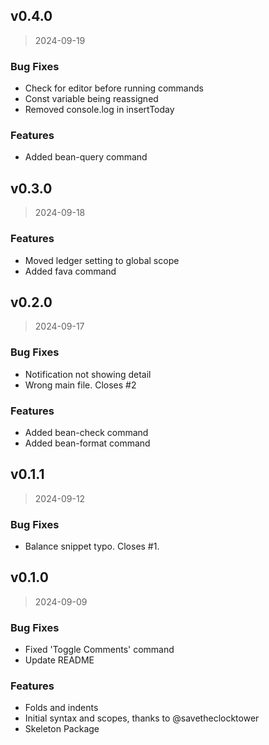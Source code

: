 
## v0.4.0

> 2024-09-19

### Bug Fixes

* Check for editor before running commands
* Const variable being reassigned
* Removed console.log in insertToday

### Features

* Added bean-query command


## v0.3.0

> 2024-09-18

### Features

* Moved ledger setting to global scope
* Added fava command


## v0.2.0

> 2024-09-17

### Bug Fixes

* Notification not showing detail
* Wrong main file. Closes #2

### Features

* Added bean-check command
* Added bean-format command


## v0.1.1

> 2024-09-12

### Bug Fixes

* Balance snippet typo. Closes #1.


## v0.1.0

> 2024-09-09

### Bug Fixes

* Fixed 'Toggle Comments' command
* Update README

### Features

* Folds and indents
* Initial syntax and scopes, thanks to @savetheclocktower
* Skeleton Package

